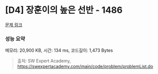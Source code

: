 # [D4] 장훈이의 높은 선반 - 1486 

[문제 링크](https://swexpertacademy.com/main/code/problem/problemDetail.do?contestProbId=AV2b7Yf6ABcBBASw) 

### 성능 요약

메모리: 20,900 KB, 시간: 134 ms, 코드길이: 1,473 Bytes



> 출처: SW Expert Academy, https://swexpertacademy.com/main/code/problem/problemList.do